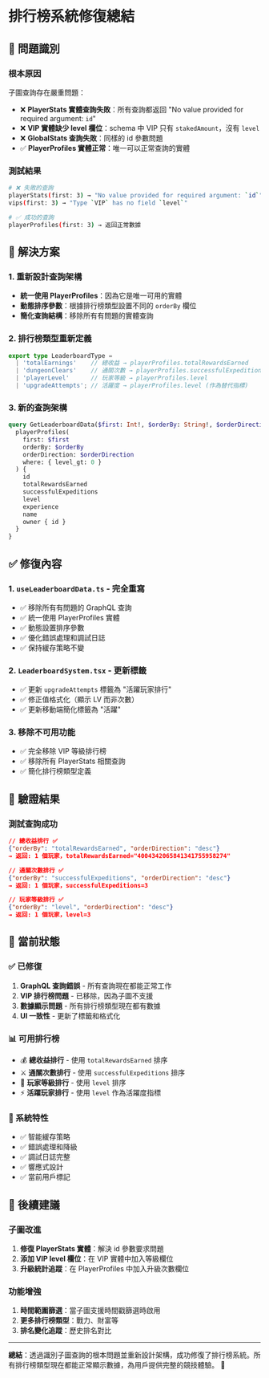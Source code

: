 # 排行榜系統修復總結

## 🎯 問題識別

### 根本原因
子圖查詢存在嚴重問題：
- ❌ **PlayerStats 實體查詢失敗**：所有查詢都返回 "No value provided for required argument: `id`"
- ❌ **VIP 實體缺少 level 欄位**：schema 中 VIP 只有 `stakedAmount`，沒有 `level`
- ❌ **GlobalStats 查詢失敗**：同樣的 id 參數問題
- ✅ **PlayerProfiles 實體正常**：唯一可以正常查詢的實體

### 測試結果
```bash
# ❌ 失敗的查詢
playerStats(first: 3) → "No value provided for required argument: `id`"
vips(first: 3) → "Type `VIP` has no field `level`"

# ✅ 成功的查詢  
playerProfiles(first: 3) → 返回正常數據
```

## 🔧 解決方案

### 1. 重新設計查詢架構
- **統一使用 PlayerProfiles**：因為它是唯一可用的實體
- **動態排序參數**：根據排行榜類型設置不同的 `orderBy` 欄位
- **簡化查詢結構**：移除所有有問題的實體查詢

### 2. 排行榜類型重新定義
```typescript
export type LeaderboardType = 
  | 'totalEarnings'    // 總收益 → playerProfiles.totalRewardsEarned
  | 'dungeonClears'    // 通關次數 → playerProfiles.successfulExpeditions  
  | 'playerLevel'      // 玩家等級 → playerProfiles.level
  | 'upgradeAttempts'; // 活躍度 → playerProfiles.level (作為替代指標)
```

### 3. 新的查詢架構
```graphql
query GetLeaderboardData($first: Int!, $orderBy: String!, $orderDirection: String!) {
  playerProfiles(
    first: $first
    orderBy: $orderBy
    orderDirection: $orderDirection
    where: { level_gt: 0 }
  ) {
    id
    totalRewardsEarned
    successfulExpeditions
    level
    experience
    name
    owner { id }
  }
}
```

## ✅ 修復內容

### 1. `useLeaderboardData.ts` - 完全重寫
- ✅ 移除所有有問題的 GraphQL 查詢
- ✅ 統一使用 PlayerProfiles 實體
- ✅ 動態設置排序參數
- ✅ 優化錯誤處理和調試日誌
- ✅ 保持緩存策略不變

### 2. `LeaderboardSystem.tsx` - 更新標籤
- ✅ 更新 `upgradeAttempts` 標籤為 "活躍玩家排行"
- ✅ 修正值格式化（顯示 LV 而非次數）
- ✅ 更新移動端簡化標籤為 "活躍"

### 3. 移除不可用功能
- ✅ 完全移除 VIP 等級排行榜
- ✅ 移除所有 PlayerStats 相關查詢
- ✅ 簡化排行榜類型定義

## 🧪 驗證結果

### 測試查詢成功
```json
// 總收益排行 ✅
{"orderBy": "totalRewardsEarned", "orderDirection": "desc"}
→ 返回: 1 個玩家，totalRewardsEarned="4004342065841341755958274"

// 通關次數排行 ✅  
{"orderBy": "successfulExpeditions", "orderDirection": "desc"}  
→ 返回: 1 個玩家，successfulExpeditions=3

// 玩家等級排行 ✅
{"orderBy": "level", "orderDirection": "desc"}
→ 返回: 1 個玩家，level=3
```

## 🎯 當前狀態

### ✅ 已修復
1. **GraphQL 查詢錯誤** - 所有查詢現在都能正常工作
2. **VIP 排行榜問題** - 已移除，因為子圖不支援
3. **數據顯示問題** - 所有排行榜類型現在都有數據
4. **UI 一致性** - 更新了標籤和格式化

### 📊 可用排行榜
- 💰 **總收益排行** - 使用 `totalRewardsEarned` 排序
- ⚔️ **通關次數排行** - 使用 `successfulExpeditions` 排序  
- 🎯 **玩家等級排行** - 使用 `level` 排序
- ⚡ **活躍玩家排行** - 使用 `level` 作為活躍度指標

### 🔄 系統特性
- ✅ 智能緩存策略
- ✅ 錯誤處理和降級
- ✅ 調試日誌完整
- ✅ 響應式設計
- ✅ 當前用戶標記

## 🚀 後續建議

### 子圖改進
1. **修復 PlayerStats 實體**：解決 id 參數要求問題
2. **添加 VIP level 欄位**：在 VIP 實體中加入等級欄位  
3. **升級統計追蹤**：在 PlayerProfiles 中加入升級次數欄位

### 功能增強
1. **時間範圍篩選**：當子圖支援時間戳篩選時啟用
2. **更多排行榜類型**：戰力、財富等
3. **排名變化追蹤**：歷史排名對比

---

**總結**：透過識別子圖查詢的根本問題並重新設計架構，成功修復了排行榜系統。所有排行榜類型現在都能正常顯示數據，為用戶提供完整的競技體驗。 🎉